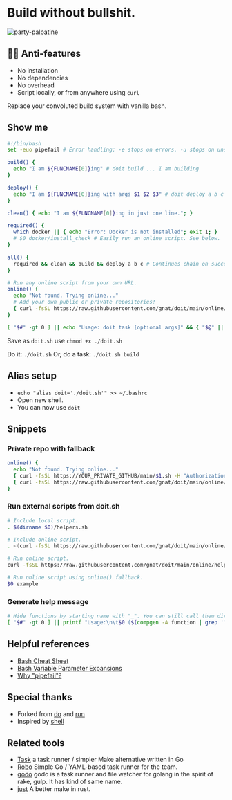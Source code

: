 # Build without bullshit.
![party-palpatine](https://user-images.githubusercontent.com/24665/174114761-42dfba9c-dcae-473b-8d83-aee59629f7aa.gif)

## 🏴‍☠️ Anti-features
* No installation
* No dependencies
* No overhead
* Script locally, or from anywhere using `curl`

Replace your convoluted build system with vanilla bash.

## Show me

```bash
#!/bin/bash
set -euo pipefail # Error handling: -e stops on errors. -u stops on unset variables. -o pipefail stops pipelines on fail: https://mobile.twitter.com/b0rk/status/1314345978963648524

build() {
  echo "I am ${FUNCNAME[0]}ing" # doit build ... I am building
}

deploy() {
  echo "I am ${FUNCNAME[0]}ing with args $1 $2 $3" # doit deploy a b c ... I am deploying with args a b c
}

clean() { echo "I am ${FUNCNAME[0]}ing in just one line."; }

required() {
  which docker || { echo "Error: Docker is not installed"; exit 1; }
  # $0 docker/install_check # Easily run an online script. See below.
}

all() {
  required && clean && build && deploy a b c # Continues chain on success.
}

# Run any online script from your own URL.
online() {
  echo "Not found. Trying online..."
  # Add your own public or private repositories! 
  { curl -fsSL https://raw.githubusercontent.com/gnat/doit/main/online/$1.sh | bash --login -s -- ${@:2}; } && exit 1 || echo "Not found: '$1'"
}

[ "$#" -gt 0 ] || echo "Usage: doit task [optional args]" && { "$@" || online "$@"; } # 🟢 DO IT!
```
Save as `doit.sh` use `chmod +x ./doit.sh`

Do it: `./doit.sh`
Or, do a task: `./doit.sh build`

## Alias setup
* `echo "alias doit='./doit.sh'" >> ~/.bashrc`
* Open new shell.
* You can now use `doit`

## Snippets

### Private repo with fallback

```bash
online() {
  echo "Not found. Trying online..."
  { curl -fsSL https://YOUR_PRIVATE_GITHUB/main/$1.sh -H "Authorization: Token YOUR_PRIVATE_ACCESS_CODE" | bash --login -s -- ${@:2}; } || 
  { curl -fsSL https://raw.githubusercontent.com/gnat/doit/main/online/$1.sh | bash --login -s -- ${@:2}; } && exit 1 || echo "Not found: '$1'"
}
```

### Run external scripts from doit.sh
```bash
# Include local script.
. $(dirname $0)/helpers.sh

# Include online script.
. <(curl -fsSL https://raw.githubusercontent.com/gnat/doit/main/online/helpers.sh)

# Run online script.
curl -fsSL https://raw.githubusercontent.com/gnat/doit/main/online/helpers.sh | bash

# Run online script using online() fallback.
$0 example
```

### Generate help message
```bash
# Hide functions by starting name with "_". You can still call them directly.
[ "$#" -gt 0 ] || printf "Usage:\n\t$0 ($(compgen -A function | grep '^[^_]' | paste -sd '|' -))\n"
```

## Helpful references

* [Bash Cheat Sheet](https://bertvv.github.io/cheat-sheets/Bash.html)
* [Bash Variable Parameter Expansions](https://www.cyberciti.biz/tips/bash-shell-parameter-substitution-2.html)
* [Why "pipefail"?](https://mobile.twitter.com/b0rk/status/1314345978963648524)


## Special thanks
* Forked from [do](https://github.com/8gears/do) and [run](https://github.com/icetbr/run)
* Inspired by [shell](https://github.com/netkiller/shell)

## Related tools

* [Task](http://taskfile.org/#/usage) a task runner / simpler Make alternative written in Go
* [Robo](https://github.com/tj/robo) Simple Go / YAML-based task runner for the team.
* [godo](https://github.com/go-godo/godo) godo is a task runner and file watcher for golang in the spirit of rake, gulp. It has kind of same name.
* [just](https://github.com/casey/just) A better make in rust.
